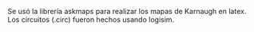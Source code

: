 Se usó la librería askmaps para realizar los mapas de Karnaugh en latex.
Los circuitos (.circ) fueron hechos usando logisim.
